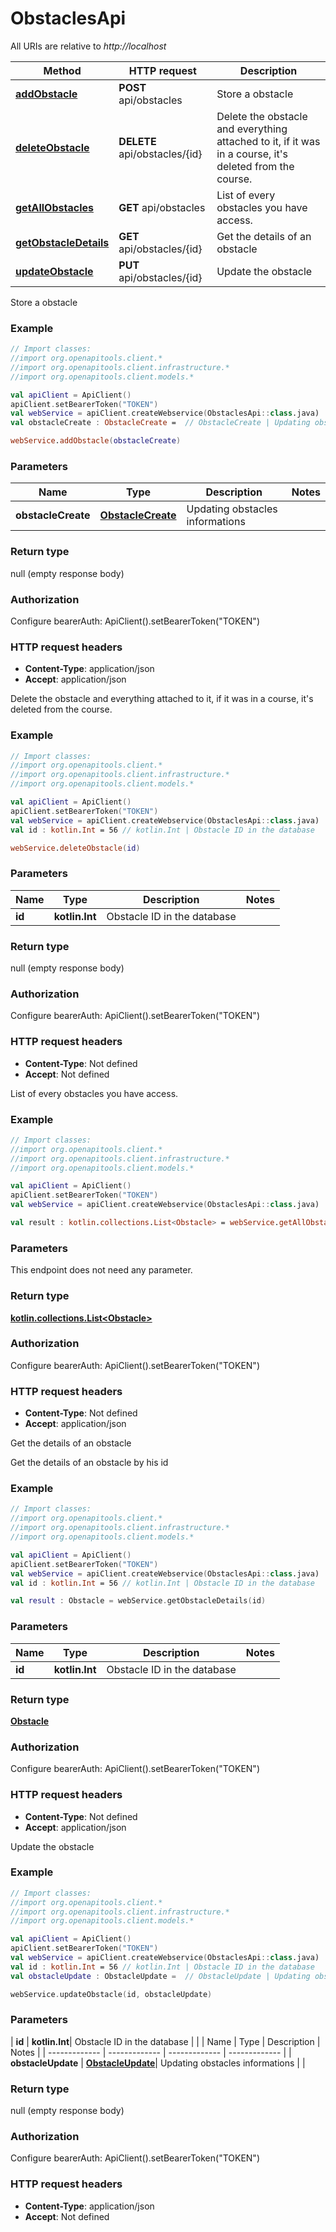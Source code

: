 # ObstaclesApi

All URIs are relative to *http://localhost*

| Method | HTTP request | Description |
| ------------- | ------------- | ------------- |
| [**addObstacle**](ObstaclesApi.md#addObstacle) | **POST** api/obstacles | Store a obstacle |
| [**deleteObstacle**](ObstaclesApi.md#deleteObstacle) | **DELETE** api/obstacles/{id} | Delete the obstacle and everything attached to it, if it was in a course, it&#39;s deleted from the course. |
| [**getAllObstacles**](ObstaclesApi.md#getAllObstacles) | **GET** api/obstacles | List of every obstacles you have access. |
| [**getObstacleDetails**](ObstaclesApi.md#getObstacleDetails) | **GET** api/obstacles/{id} | Get the details of an obstacle |
| [**updateObstacle**](ObstaclesApi.md#updateObstacle) | **PUT** api/obstacles/{id} | Update the obstacle |



Store a obstacle

### Example
```kotlin
// Import classes:
//import org.openapitools.client.*
//import org.openapitools.client.infrastructure.*
//import org.openapitools.client.models.*

val apiClient = ApiClient()
apiClient.setBearerToken("TOKEN")
val webService = apiClient.createWebservice(ObstaclesApi::class.java)
val obstacleCreate : ObstacleCreate =  // ObstacleCreate | Updating obstacles informations

webService.addObstacle(obstacleCreate)
```

### Parameters
| Name | Type | Description  | Notes |
| ------------- | ------------- | ------------- | ------------- |
| **obstacleCreate** | [**ObstacleCreate**](ObstacleCreate.md)| Updating obstacles informations | |

### Return type

null (empty response body)

### Authorization


Configure bearerAuth:
    ApiClient().setBearerToken("TOKEN")

### HTTP request headers

 - **Content-Type**: application/json
 - **Accept**: application/json


Delete the obstacle and everything attached to it, if it was in a course, it&#39;s deleted from the course.

### Example
```kotlin
// Import classes:
//import org.openapitools.client.*
//import org.openapitools.client.infrastructure.*
//import org.openapitools.client.models.*

val apiClient = ApiClient()
apiClient.setBearerToken("TOKEN")
val webService = apiClient.createWebservice(ObstaclesApi::class.java)
val id : kotlin.Int = 56 // kotlin.Int | Obstacle ID in the database

webService.deleteObstacle(id)
```

### Parameters
| Name | Type | Description  | Notes |
| ------------- | ------------- | ------------- | ------------- |
| **id** | **kotlin.Int**| Obstacle ID in the database | |

### Return type

null (empty response body)

### Authorization


Configure bearerAuth:
    ApiClient().setBearerToken("TOKEN")

### HTTP request headers

 - **Content-Type**: Not defined
 - **Accept**: Not defined


List of every obstacles you have access.

### Example
```kotlin
// Import classes:
//import org.openapitools.client.*
//import org.openapitools.client.infrastructure.*
//import org.openapitools.client.models.*

val apiClient = ApiClient()
apiClient.setBearerToken("TOKEN")
val webService = apiClient.createWebservice(ObstaclesApi::class.java)

val result : kotlin.collections.List<Obstacle> = webService.getAllObstacles()
```

### Parameters
This endpoint does not need any parameter.

### Return type

[**kotlin.collections.List&lt;Obstacle&gt;**](Obstacle.md)

### Authorization


Configure bearerAuth:
    ApiClient().setBearerToken("TOKEN")

### HTTP request headers

 - **Content-Type**: Not defined
 - **Accept**: application/json


Get the details of an obstacle

Get the details of an obstacle by his id

### Example
```kotlin
// Import classes:
//import org.openapitools.client.*
//import org.openapitools.client.infrastructure.*
//import org.openapitools.client.models.*

val apiClient = ApiClient()
apiClient.setBearerToken("TOKEN")
val webService = apiClient.createWebservice(ObstaclesApi::class.java)
val id : kotlin.Int = 56 // kotlin.Int | Obstacle ID in the database

val result : Obstacle = webService.getObstacleDetails(id)
```

### Parameters
| Name | Type | Description  | Notes |
| ------------- | ------------- | ------------- | ------------- |
| **id** | **kotlin.Int**| Obstacle ID in the database | |

### Return type

[**Obstacle**](Obstacle.md)

### Authorization


Configure bearerAuth:
    ApiClient().setBearerToken("TOKEN")

### HTTP request headers

 - **Content-Type**: Not defined
 - **Accept**: application/json


Update the obstacle

### Example
```kotlin
// Import classes:
//import org.openapitools.client.*
//import org.openapitools.client.infrastructure.*
//import org.openapitools.client.models.*

val apiClient = ApiClient()
apiClient.setBearerToken("TOKEN")
val webService = apiClient.createWebservice(ObstaclesApi::class.java)
val id : kotlin.Int = 56 // kotlin.Int | Obstacle ID in the database
val obstacleUpdate : ObstacleUpdate =  // ObstacleUpdate | Updating obstacles informations

webService.updateObstacle(id, obstacleUpdate)
```

### Parameters
| **id** | **kotlin.Int**| Obstacle ID in the database | |
| Name | Type | Description  | Notes |
| ------------- | ------------- | ------------- | ------------- |
| **obstacleUpdate** | [**ObstacleUpdate**](ObstacleUpdate.md)| Updating obstacles informations | |

### Return type

null (empty response body)

### Authorization


Configure bearerAuth:
    ApiClient().setBearerToken("TOKEN")

### HTTP request headers

 - **Content-Type**: application/json
 - **Accept**: Not defined

